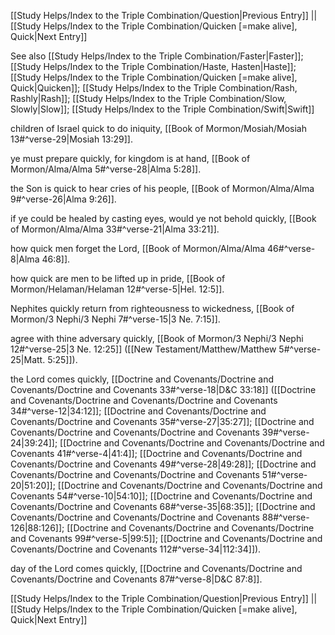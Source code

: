 [[Study Helps/Index to the Triple Combination/Question|Previous Entry]]  ||  [[Study Helps/Index to the Triple Combination/Quicken [=make alive], Quick|Next Entry]]

 See also [[Study Helps/Index to the Triple Combination/Faster|Faster]]; [[Study Helps/Index to the Triple Combination/Haste, Hasten|Haste]]; [[Study Helps/Index to the Triple Combination/Quicken [=make alive], Quick|Quicken]]; [[Study Helps/Index to the Triple Combination/Rash, Rashly|Rash]]; [[Study Helps/Index to the Triple Combination/Slow, Slowly|Slow]]; [[Study Helps/Index to the Triple Combination/Swift|Swift]]

 children of Israel quick to do iniquity, [[Book of Mormon/Mosiah/Mosiah 13#^verse-29|Mosiah 13:29]].

 ye must prepare quickly, for kingdom is at hand, [[Book of Mormon/Alma/Alma 5#^verse-28|Alma 5:28]].

 the Son is quick to hear cries of his people, [[Book of Mormon/Alma/Alma 9#^verse-26|Alma 9:26]].

 if ye could be healed by casting eyes, would ye not behold quickly, [[Book of Mormon/Alma/Alma 33#^verse-21|Alma 33:21]].

 how quick men forget the Lord, [[Book of Mormon/Alma/Alma 46#^verse-8|Alma 46:8]].

 how quick are men to be lifted up in pride, [[Book of Mormon/Helaman/Helaman 12#^verse-5|Hel. 12:5]].

 Nephites quickly return from righteousness to wickedness, [[Book of Mormon/3 Nephi/3 Nephi 7#^verse-15|3 Ne. 7:15]].

 agree with thine adversary quickly, [[Book of Mormon/3 Nephi/3 Nephi 12#^verse-25|3 Ne. 12:25]] ([[New Testament/Matthew/Matthew 5#^verse-25|Matt. 5:25]]).

 the Lord comes quickly, [[Doctrine and Covenants/Doctrine and Covenants/Doctrine and Covenants 33#^verse-18|D&C 33:18]] ([[Doctrine and Covenants/Doctrine and Covenants/Doctrine and Covenants 34#^verse-12|34:12]]; [[Doctrine and Covenants/Doctrine and Covenants/Doctrine and Covenants 35#^verse-27|35:27]]; [[Doctrine and Covenants/Doctrine and Covenants/Doctrine and Covenants 39#^verse-24|39:24]]; [[Doctrine and Covenants/Doctrine and Covenants/Doctrine and Covenants 41#^verse-4|41:4]]; [[Doctrine and Covenants/Doctrine and Covenants/Doctrine and Covenants 49#^verse-28|49:28]]; [[Doctrine and Covenants/Doctrine and Covenants/Doctrine and Covenants 51#^verse-20|51:20]]; [[Doctrine and Covenants/Doctrine and Covenants/Doctrine and Covenants 54#^verse-10|54:10]]; [[Doctrine and Covenants/Doctrine and Covenants/Doctrine and Covenants 68#^verse-35|68:35]]; [[Doctrine and Covenants/Doctrine and Covenants/Doctrine and Covenants 88#^verse-126|88:126]]; [[Doctrine and Covenants/Doctrine and Covenants/Doctrine and Covenants 99#^verse-5|99:5]]; [[Doctrine and Covenants/Doctrine and Covenants/Doctrine and Covenants 112#^verse-34|112:34]]).

 day of the Lord comes quickly, [[Doctrine and Covenants/Doctrine and Covenants/Doctrine and Covenants 87#^verse-8|D&C 87:8]].

[[Study Helps/Index to the Triple Combination/Question|Previous Entry]]  ||  [[Study Helps/Index to the Triple Combination/Quicken [=make alive], Quick|Next Entry]]
